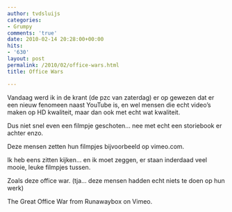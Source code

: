 ```yaml
---
author: tvdsluijs
categories:
- Grumpy
comments: 'true'
date: 2010-02-14 20:28:00+00:00
hits:
- '630'
layout: post
permalink: /2010/02/office-wars.html
title: Office Wars

---
```

Vandaag werd ik in de krant (de pzc van zaterdag) er op gewezen dat er een nieuw fenomeen naast YouTube is, en wel mensen die echt video’s maken op HD kwaliteit, maar dan ook met echt wat kwaliteit.

Dus niet snel even een filmpje geschoten… nee met echt een storiebook er achter enzo.

Deze mensen zetten hun filmpjes bijvoorbeeld op vimeo.com.

Ik heb eens zitten kijken… en ik moet zeggen, er staan inderdaad veel mooie, leuke filmpjes tussen.

Zoals deze office war. (tja… deze mensen hadden echt niets te doen op hun werk)

The Great Office War from Runawaybox on Vimeo.